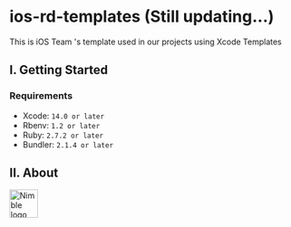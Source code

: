 # ios-rd-templates (Still updating...)

This is iOS Team 's template used in our projects using Xcode Templates

## I. Getting Started
### Requirements
- Xcode: `14.0 or later`
- Rbenv: `1.2 or later`
- Ruby: `2.7.2 or later`
- Bundler: `2.1.4 or later`

## II. About

<picture>
      <source media="(prefers-color-scheme: dark)" srcset="https://monstar-lab.com/global/wp-content/themes/monstar_lab_2021_theme/public/images/revamp/logo.png">
      <img alt="Nimble logo" src="https://monstar-lab.com/global/wp-content/themes/monstar_lab_2021_theme/public/images/revamp/logo.png" style="height: 50px; width:50px;">
</picture>

